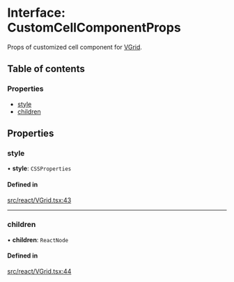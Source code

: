 # Interface: CustomCellComponentProps

Props of customized cell component for [VGrid](../API.md#vgrid).

## Table of contents

### Properties

- [style](CustomCellComponentProps.md#style)
- [children](CustomCellComponentProps.md#children)

## Properties

### style

• **style**: `CSSProperties`

#### Defined in

[src/react/VGrid.tsx:43](https://github.com/inokawa/virtua/blob/9c8fb5a5/src/react/VGrid.tsx#L43)

___

### children

• **children**: `ReactNode`

#### Defined in

[src/react/VGrid.tsx:44](https://github.com/inokawa/virtua/blob/9c8fb5a5/src/react/VGrid.tsx#L44)
